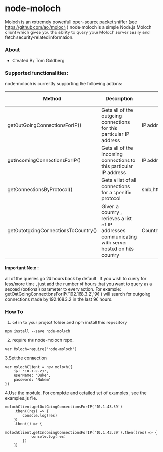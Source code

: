 # node-moloch #

Moloch is an extremely powerfull open-source packet sniffer (see https://github.com/aol/moloch )
node-moloch is a simple Node.js Moloch client which gives you the ability to query your Moloch server easily and fetch security-related information.



### About ###
* Created By Tom Goldberg

### Supported functionalities: ###
node-moloch is currently supporting the following actions: 

| Method | Description | Input | Successful Output  
| ------ | ------ | ------ | ------ |
| getOutGoingConnectionsForIP(<IP>) | Gets all of the outgoing connections for this particular IP address | IP address (string)  | An array of IP's followed by ports
| getIncomingConnectionsForIP(<IP>) | Gets all of the incoming connections to this particular IP address | IP address (string)  | An array of IP's followed by ports 
| getConnectionsByProtocol(<Protocol>) | Gets a list of all connections for a specific protocol | smb,http,https,ldap,udp,tcp,dns,tls,etc.. | an array containaing the relevant connections 
| getOutotgoingConnectionsToCountry(<IP>) | Given a country , rerieves a list  of IP addresses communicating with server hosted on hits country | CountryCode ('IL','US','IE' ,etc... | an array containaing the relevant connections

#### Important Note :
all of the queries go 24 hours back by default . If you wish to query for less/more time , just add the number of hours that you want to query as a second (optional) parameter to every action.
For example: getOutGoingConnectionsForIP('192.168.3.2','96') will search for outgoing connections made by 192.168.3.2 in the last 96 hours.



### How To ###

1. cd in to your project folder and npm install this repository 
~~~ 
npm install --save node-moloch
~~~
2. require the node-moloch repo.
~~~
var Moloch=require('node-moloch')
~~~
 3.Set the connection
~~~
var molochClient = new moloch({
    ip: '10.1.2.21',
    userName: 'Duke',
    password: 'Nukem'
})
~~~

 4.Use the module. For complete and detailed set of examples , see the examples.js file.
~~~
molochClient.getOutGoingConnectionsForIP('10.1.43.39')
    .then((res) => {
        console.log(res)
    })
    .then(() => {
        molochClient.getIncomingConnectionsForIP('10.1.43.39').then((res) => {
            console.log(res)
        })
    })
~~~
